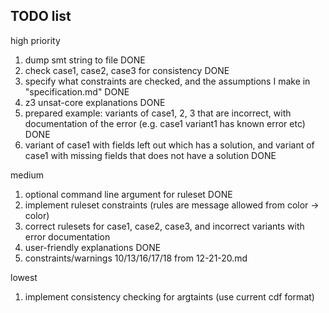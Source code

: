 ## TODO list

high priority

1. dump smt string to file DONE
2. check case1, case2, case3 for consistency DONE
3. specify what constraints are checked, and the assumptions I make in "specification.md" DONE
4. z3 unsat-core explanations DONE
5. prepared example: variants of case1, 2, 3 that are incorrect, with documentation of the error (e.g. case1 variant1 has known error etc) DONE
6. variant of case1 with fields left out which has a solution, and variant of case1 with missing fields that does not have a solution DONE

medium

1. optional command line argument for ruleset DONE
2. implement ruleset constraints (rules are message allowed from color -> color)
3. correct rulesets for case1, case2, case3, and incorrect variants with error documentation
4. user-friendly explanations DONE
5. constraints/warnings 10/13/16/17/18 from 12-21-20.md

lowest

1. implement consistency checking for argtaints (use current cdf format)
